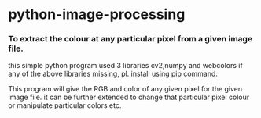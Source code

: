 # python-image-processing
### To extract the colour at any particular pixel from a given image file.
this simple python program used 3 libraries cv2,numpy and webcolors
if any of the above libraries missing, pl. install using pip command.

This program will give the RGB and color of any given pixel for the given image file.
it can be further extended to change that particular pixel colour or 
manipulate particular colors etc.
